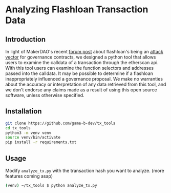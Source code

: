 # Analyzing Flashloan Transaction Data

## Introduction
In light of MakerDAO's recent [forum post](https://forum.makerdao.com/t/urgent-flash-loans-and-securing-the-maker-protocol/4901) about flashloan's being an [attack vector](https://etherscan.io/tx/0x91cba77b2db3c1bdb726e160ba792d8d540adbc511e4f5c8b595545db9b61c3e) for governance contracts, we designed a python tool that allows users to examine the calldata of a transaction through the etherscan api. With this tool users can examine the function selectors and addresses passed into the calldata. It may be possible to determine if a flashloan inappropriately influenced a governance proposal. We make no warranties about the accuracy or interpretation of any data retrieved from this tool, and we don't endorse any claims made as a result of using this open source software, unless otherwise specified.

## Installation
```sh
git clone https://github.com/game-b-dev/tx_tools
cd tx_tools
python3 -m venv venv
source venv/bin/activate
pip install -r requirements.txt
```

## Usage
Modify `analyze_tx.py` with the transaction hash you want to analyze.
(more features coming asap)
```sh
(venv) ~/tx_tools $ python analyze_tx.py
```
